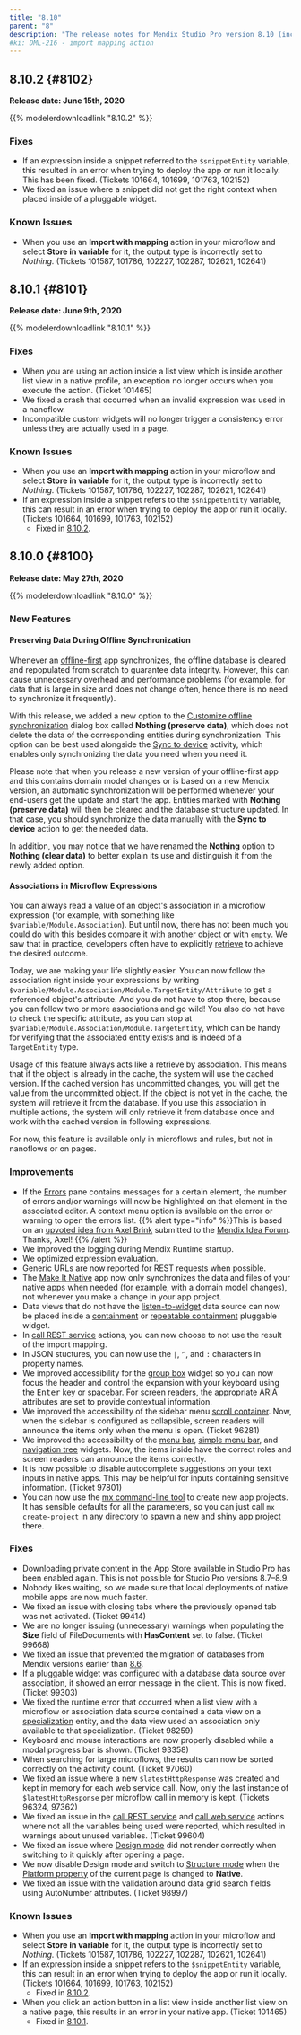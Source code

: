 ```yaml
---
title: "8.10"
parent: "8"
description: "The release notes for Mendix Studio Pro version 8.10 (including all patches) with details on new features, bug fixes, and known issues."
#ki: DML-216 - import mapping action
---
```


## 8.10.2 {#8102}

**Release date: June 15th, 2020**

{{% modelerdownloadlink "8.10.2" %}}

### Fixes

* <a name="101664"></a>If an expression inside a snippet referred to the `$snippetEntity` variable, this resulted in an error when trying to deploy the app or run it locally. This has been fixed. (Tickets 101664, 101699, 101763, 102152)
* We fixed an issue where a snippet did not get the right context when placed inside of a pluggable widget.

### Known Issues

* When you use an **Import with mapping** action in your microflow and select **Store in variable** for it, the output type is incorrectly set to *Nothing.* (Tickets 101587, 101786, 102227, 102287, 102621, 102641)

## 8.10.1 {#8101}

**Release date: June 9th, 2020**

{{% modelerdownloadlink "8.10.1" %}}

### Fixes

* <a name="101465"></a>When you are using an action inside a list view which is inside another list view in a native profile, an exception no longer occurs when you execute the action. (Ticket 101465)
* We fixed a crash that occurred when an invalid expression was used in a nanoflow.
* Incompatible custom widgets will no longer trigger a consistency error unless they are actually used in a page.

### Known Issues

* When you use an **Import with mapping** action in your microflow and select **Store in variable** for it, the output type is incorrectly set to *Nothing.* (Tickets 101587, 101786, 102227, 102287, 102621, 102641)
* If an expression inside a snippet refers to the `$snippetEntity` variable, this can result in an error when trying to deploy the app or run it locally. (Tickets 101664, 101699, 101763, 102152)
	* Fixed in [8.10.2](#101664).

## 8.10.0 {#8100}

**Release date: May 27th, 2020**

{{% modelerdownloadlink "8.10.0" %}}

### New Features

#### Preserving Data During Offline Synchronization

Whenever an [offline-first](/refguide/offline-first) app synchronizes, the offline database is cleared and repopulated from scratch to guarantee data integrity. However, this can cause unnecessary overhead and performance problems (for example, for data that is large in size and does not change often, hence there is no need to synchronize it frequently).

With this release, we added a new option to the [Customize offline synchronization](/refguide/navigation#customize) dialog box called **Nothing (preserve data)**, which does not delete the data of the corresponding entities during synchronization. This option can be best used alongside the [Sync to device](/refguide/sync-to-device) activity, which enables only synchronizing the data you need when you need it.

Please note that when you release a new version of your offline-first app and this contains domain model changes or is based on a new Mendix version, an automatic synchronization will be performed whenever your end-users get the update and start the app. Entities marked with **Nothing (preserve data)** will then be cleared and the database structure updated. In that case, you should synchronize the data manually with the **Sync to device** action to get the needed data.

In addition, you may notice that we have renamed the **Nothing** option to **Nothing (clear data)** to better explain its use and distinguish it from the newly added option.

#### Associations in Microflow Expressions

You can always read a value of an object's association in a microflow expression (for example, with something like `$variable/Module.Association`). But until now, there has not been much you could do with this besides compare it with another object or with `empty`. We saw that in practice, developers often have to explicitly [retrieve](/refguide/retrieve) to achieve the desired outcome.

Today, we are making your life slightly easier. You can now follow the association right inside your expressions by writing `$variable/Module.Association/Module.TargetEntity/Attribute` to get a referenced object's attribute. And you do not have to stop there, because you can follow two or more associations and go wild! You also do not have to check the specific attribute, as you can stop at `$variable/Module.Association/Module.TargetEntity`, which can be handy for verifying that the associated entity exists and is indeed of a `TargetEntity` type.

Usage of this feature always acts like a retrieve by association. This means that if the object is already in the cache, the system will use the cached version. If the cached version has uncommitted changes, you will get the value from the uncommitted object. If the object is not yet in the cache, the system will retrieve it from the database. If you use this association in multiple actions, the system will only retrieve it from database once and work with the cached version in following expressions.

For now, this feature is available only in microflows and rules, but not in nanoflows or on pages.

### Improvements

* If the [Errors](/refguide/errors-pane) pane contains messages for a certain element, the number of errors and/or warnings will now be highlighted on that element in the associated editor. A context menu option is available on the error or warning to open the errors list.
	{{% alert type="info" %}}This is based on an [upvoted idea from Axel Brink](https://forum.mendixcloud.com/link/ideas/1503) submitted to the [Mendix Idea Forum](https://forum.mendixcloud.com/link/ideas). Thanks, Axel!
	{{% /alert %}}	
* We improved the logging during Mendix Runtime startup.
* We optimized expression evaluation.
* Generic URLs are now reported for REST requests when possible.
* The [Make It Native](/refguide/getting-the-make-it-native-app) app now only synchronizes the data and files of your native apps when needed (for example, with a domain model changes), not whenever you make a change in your app project.
* Data views that do not have the [listen-to-widget](/refguide/listen-to-grid-source) data source can now be placed inside a [containment](/releasenotes/studio-pro/8.3#pluggable) or [repeatable containment](/releasenotes/studio-pro/8.7#capability) pluggable widget. 
* In [call REST service](/refguide/call-rest-action) actions, you can now choose to not use the result of the import mapping.
* In JSON stuctures, you can now use the `|`, `^`, and `:` characters in property names.
* We improved accessibility for the [group box](/refguide/group-box) widget so you can now focus the header and control the expansion with your keyboard using the <kbd>Enter</kbd> key or spacebar. For screen readers, the appropriate ARIA attributes are set to provide contextual information.
* We improved the accessibility of the sidebar menu [scroll container](/refguide/scroll-container). Now, when the sidebar is configured as collapsible, screen readers will announce the items only when the menu is open. (Ticket 96281)
* We improved the accessibility of the [menu bar](/refguide/menu-bar), [simple menu bar](/refguide/simple-menu-bar), and [navigation tree](/refguide/navigation-tree) widgets. Now, the items inside have the correct roles and screen readers can announce the items correctly.
* It is now possible to disable autocomplete suggestions on your text inputs in native apps. This may be helpful for inputs containing sensitive information. (Ticket 97801)
* You can now use the [mx command-line tool](/refguide/mx-command-line-tool) to create new app projects. It has sensible defaults for all the parameters, so you can just call `mx create-project` in any directory to spawn a new and shiny app project there.

### Fixes

* <a name="1400"></a>Downloading private content in the App Store available in Studio Pro has been enabled again. This is not possible for Studio Pro versions 8.7–8.9.
* <a name="211"></a>Nobody likes waiting, so we made sure that local deployments of native mobile apps are now much faster.
* We fixed an issue with closing tabs where the previously opened tab was not activated. (Ticket 99414)
* We are no longer issuing (unnecessary) warnings when populating the **Size** field of FileDocuments with **HasContent** set to false. (Ticket 99668)
* We fixed an issue that prevented the migration of databases from Mendix versions earlier than [8.6](8.6).
* If a pluggable widget was configured with a database data source over association, it showed an error message in the client. This is now fixed. (Ticket 99303)
* We fixed the runtime error that occurred when a list view with a microflow or association data source contained a data view on a [specialization](/refguide/generalization-and-association) entity, and the data view used an association only available to that specialization. (Ticket 98259)
* Keyboard and mouse interactions are now properly disabled while a modal progress bar is shown. (Ticket 93358)
* When searching for large microflows, the results can now be sorted correctly on the activity count. (Ticket 97060)
* We fixed an issue where a new `$latestHttpResponse` was created and kept in memory for each web service call. Now, only the last instance of `$latestHttpResponse` per microflow call in memory is kept. (Tickets 96324, 97362)
* We fixed an issue in the [call REST service](/refguide/call-rest-action) and [call web service](/refguide/call-web-service-action) actions where not all the variables being used were reported, which resulted in warnings about unused variables. (Ticket 99604)
* We fixed an issue where [Design mode](/refguide/page#design-mode) did not render correctly when switching to it quickly after opening a page.
* We now disable Design mode and switch to [Structure mode](/refguide/page#structure-mode) when the [Platform property](/refguide/page-properties#general) of the current page is changed to **Native**.
* We fixed an issue with the validation around data grid search fields using AutoNumber attributes. (Ticket 98997)

### Known Issues

* When you use an **Import with mapping** action in your microflow and select **Store in variable** for it, the output type is incorrectly set to *Nothing.* (Tickets 101587, 101786, 102227, 102287, 102621, 102641)
* If an expression inside a snippet refers to the `$snippetEntity` variable, this can result in an error when trying to deploy the app or run it locally. (Tickets 101664, 101699, 101763, 102152)
	* Fixed in [8.10.2](#101664).
* When you click an action button in a list view inside another list view on a native page, this results in an error in your native app. (Ticket 101465)
	* Fixed in [8.10.1](#101465).
